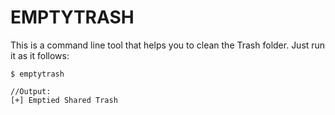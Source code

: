 # EMPTYTRASH

This is a command line tool that helps you to clean the Trash folder.
Just run it as it follows:

```
$ emptytrash

//Output:
[+] Emptied Shared Trash
```